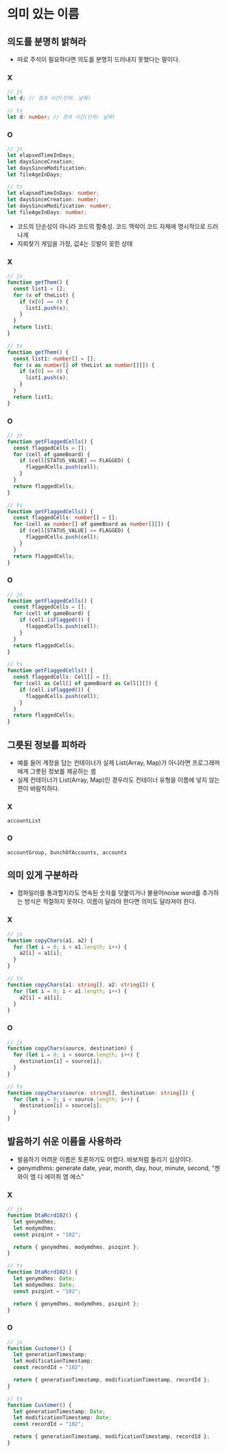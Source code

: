 # 의미 있는 이름

## 의도를 분명히 밝혀라

- 따로 주석이 필요하다면 의도를 분명히 드러내지 못했다는 말이다.

### X

```js
// js
let d; // 경과 시간(단위: 날짜)
```

```ts
// ts
let d: number; // 경과 시간(단위: 날짜)
```

### O

```js
// js
let elapsedTimeInDays;
let daysSinceCreation;
let daysSinceModification;
let fileAgeInDays;
```

```ts
// ts
let elapsedTimeInDays: number;
let daysSinceCreation: number;
let daysSinceModification: number;
let fileAgeInDays: number;
```

- 코드의 단순성이 아니라 코드의 함축성. 코드 맥락이 코드 자체에 명시적으로 드러나게
- 지뢰찾기 게임을 가정, 값4는 깃발이 꽂힌 상태

### X

```js
// js
function getThem() {
  const list1 = [];
  for (x of theList) {
    if (x[0] == 4) {
      list1.push(x);
    }
  }
  return list1;
}
```

```ts
// ts
function getThem() {
  const list1: number[] = [];
  for (x as number[] of theList as number[][]) {
    if (x[0] == 4) {
      list1.push(x);
    }
  }
  return list1;
}
```

### O

```js
// js
function getFlaggedCells() {
  const flaggedCells = [];
  for (cell of gameBoard) {
    if (cell[STATUS_VALUE] == FLAGGED) {
      flaggedCells.push(cell);
    }
  }
  return flaggedCells;
}
```

```ts
// ts
function getFlaggedCells() {
  const flaggedCells: number[] = [];
  for (cell as number[] of gameBoard as number[][]) {
    if (cell[STATUS_VALUE] == FLAGGED) {
      flaggedCells.push(cell);
    }
  }
  return flaggedCells;
}
```

### O

```js
// js
function getFlaggedCells() {
  const flaggedCells = [];
  for (cell of gameBoard) {
    if (cell.isFlagged()) {
      flaggedCells.push(cell);
    }
  }
  return flaggedCells;
}
```

```ts
// ts
function getFlaggedCells() {
  const flaggedCells: Cell[] = [];
  for (cell as Cell[] of gameBoard as Cell[][]) {
    if (cell.isFlagged()) {
      flaggedCells.push(cell);
    }
  }
  return flaggedCells;
}
```

## 그릇된 정보를 피하라

- 예를 들어 계정을 담는 컨테이너가 실제 List(Array, Map)가 아니라면 프로그래머에게 그릇된 정보를 제공하는 셈
- 실제 컨테이너가 List(Array, Map)인 경우라도 컨테이너 유형을 이름에 넣지 않는 편이 바람직하다.

### X

```
accountList
```

### O

```
accountGroup, bunchOfAccounts, accounts
```

## 의미 있게 구분하라

- 컴파일러를 통과할지라도 연속된 숫자를 덧붙이거나 불용어noise word를 추가하는 방식은 적절하지 못하다. 이름이 달라야 한다면 의미도 달라져야 한다.

### X

```js
// js
function copyChars(a1, a2) {
  for (let i = 0; i < a1.length; i++) {
    a2[i] = a1[i];
  }
}
```

```ts
// ts
function copyChars(a1: string[], a2: string[]) {
  for (let i = 0; i < a1.length; i++) {
    a2[i] = a1[i];
  }
}
```

### O

```js
// js
function copyChars(source, destination) {
  for (let i = 0; i < source.length; i++) {
    destination[i] = source[i];
  }
}
```

```ts
// ts
function copyChars(source: string[], destination: string[]) {
  for (let i = 0; i < source.length; i++) {
    destination[i] = source[i];
  }
}
```

## 발음하기 쉬운 이름을 사용하라

- 발음하기 어려운 이름은 토론하기도 어렵다. 바보처럼 들리기 십상이다.
- genymdhms: generate date, year, month, day, hour, minute, second, “젠 와이 엠 디 에이취 엠 에스”

### X

```js
// js
function DtaRcrd102() {
  let genymdhms;
  let modymdhms;
  const pszqint = "102";

  return { genymdhms, modymdhms, pszqint };
}
```

```ts
// ts
function DtaRcrd102() {
  let genymdhms: Date;
  let modymdhms: Date;
  const pszqint = "102";

  return { genymdhms, modymdhms, pszqint };
}
```

### O

```js
// js
function Customer() {
  let generationTimestamp;
  let modificationTimestamp;
  const recordId = "102";

  return { generationTimestamp, modificationTimestamp, recordId };
}
```

```ts
// ts
function Customer() {
  let generationTimestamp: Date;
  let modificationTimestamp: Date;
  const recordId = "102";

  return { generationTimestamp, modificationTimestamp, recordId };
}
```
